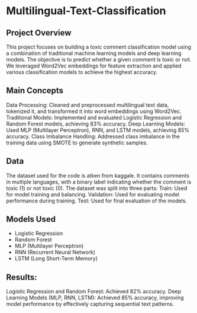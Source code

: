 # Multilingual-Text-Classification

## Project Overview

This project focuses on building a toxic comment classification model using a combination of traditional machine learning models and deep learning models. The objective is to predict whether a given comment is toxic or not. We leveraged Word2Vec embeddings for feature extraction and applied various classification models to achieve the highest accuracy.

## Main Concepts

Data Processing: Cleaned and preprocessed multilingual text data, tokenized it, and transformed it into word embeddings using Word2Vec.
Traditional Models: Implemented and evaluated Logistic Regression and Random Forest models, achieving 83% accuracy.
Deep Learning Models: Used MLP (Multilayer Perceptron), RNN, and LSTM models, achieving 85% accuracy.
Class Imbalance Handling: Addressed class imbalance in the training data using SMOTE to generate synthetic samples.

## Data

The dataset used for the code is atken from kaggale. It contains comments in multiple languages, with a binary label indicating whether the comment is toxic (1) or not toxic (0). The dataset was split into three parts:
Train: Used for model training and balancing.
Validation: Used for evaluating model performance during training.
Test: Used for final evaluation of the models.

## Models Used

* Logistic Regression
* Random Forest
* MLP (Multilayer Perceptron)
* RNN (Recurrent Neural Network)
* LSTM (Long Short-Term Memory)

## Results:

Logistic Regression and Random Forest: Achieved 82% accuracy.
Deep Learning Models (MLP, RNN, LSTM): Achieved 85% accuracy, improving model performance by effectively capturing sequential text patterns.



